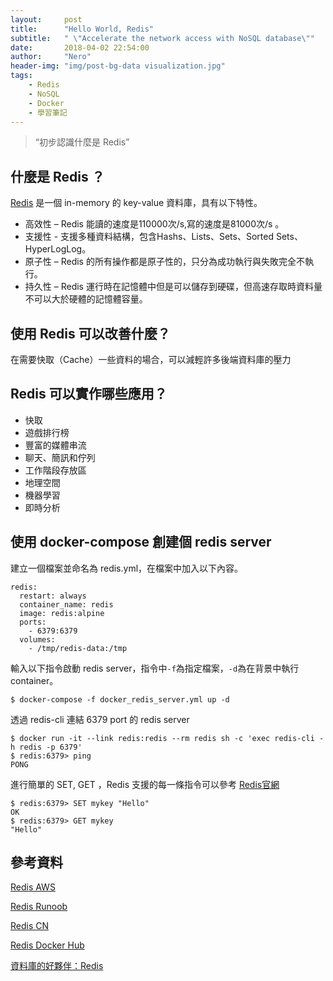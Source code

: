 ```yaml
---
layout:     post
title:      "Hello World, Redis"
subtitle:   " \"Accelerate the network access with NoSQL database\""
date:       2018-04-02 22:54:00
author:     "Nero"
header-img: "img/post-bg-data visualization.jpg"
tags:
    - Redis
    - NoSQL
    - Docker
    - 學習筆記
---
```

> “初步認識什麼是 Redis”

## 什麼是 Redis ？

[Redis](https://redis.io/support) 是一個 in-memory 的 key-value 資料庫，具有以下特性。

* 高效性 – Redis 能讀的速度是110000次/s,寫的速度是81000次/s 。
* 支援性 - 支援多種資料結構，包含Hashs、Lists、Sets、Sorted Sets、HyperLogLog。
* 原子性 – Redis 的所有操作都是原子性的，只分為成功執行與失敗完全不執行。
* 持久性 – Redis 運行時在記憶體中但是可以儲存到硬碟，但高速存取時資料量不可以大於硬體的記憶體容量。

## 使用 Redis 可以改善什麼？

在需要快取（Cache）一些資料的場合，可以減輕許多後端資料庫的壓力

## Redis 可以實作哪些應用？

* 快取
* 遊戲排行榜
* 豐富的媒體串流
* 聊天、簡訊和佇列
* 工作階段存放區
* 地理空間
* 機器學習
* 即時分析

## 使用 docker-compose 創建個 redis server
建立一個檔案並命名為 redis.yml，在檔案中加入以下內容。
```
redis:
  restart: always
  container_name: redis
  image: redis:alpine
  ports:
    - 6379:6379
  volumes:
    - /tmp/redis-data:/tmp
```
輸入以下指令啟動 redis server，指令中`-f`為指定檔案，`-d`為在背景中執行 container。
```
$ docker-compose -f docker_redis_server.yml up -d
```
透過 redis-cli 連結 6379 port 的 redis server
```
$ docker run -it --link redis:redis --rm redis sh -c 'exec redis-cli -h redis -p 6379'
$ redis:6379> ping
PONG
```
進行簡單的 SET, GET ，Redis 支援的每一條指令可以參考 [Redis官網](https://redis.io/commands)
```
$ redis:6379> SET mykey "Hello"
OK
$ redis:6379> GET mykey
"Hello"
```

## 參考資料

[Redis AWS](https://aws.amazon.com/tw/redis/)

[Redis Runoob](http://www.runoob.com/redis/redis-data-types.html)

[Redis CN](http://www.redis.cn/)

[Redis Docker Hub](https://hub.docker.com/_/redis/)

[資料庫的好夥伴：Redis](https://blog.techbridge.cc/2016/06/18/redis-introduction/)

